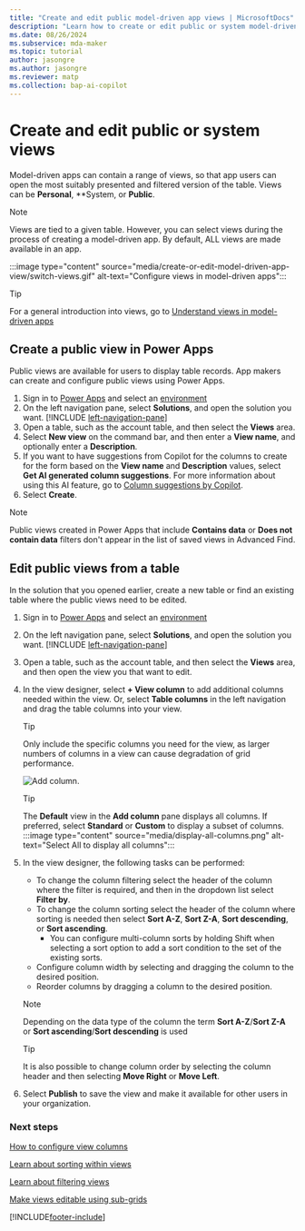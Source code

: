 ```yaml
---
title: "Create and edit public model-driven app views | MicrosoftDocs"
description: "Learn how to create or edit public or system model-driven app views."
ms.date: 08/26/2024
ms.subservice: mda-maker
ms.topic: tutorial
author: jasongre
ms.author: jasongre
ms.reviewer: matp
ms.collection: bap-ai-copilot
---
```

# Create and edit public or system views

Model-driven apps can contain a range of views, so that app users can open the most suitably presented and filtered version of the table.  Views can be **Personal**, **System, or **Public**.

> [!NOTE]
> Views are tied to a given table. However, you can select views during the process of creating a model-driven app. By default, ALL views are made available in an app.

:::image type="content" source="media/create-or-edit-model-driven-app-view/switch-views.gif" alt-text="Configure views in model-driven apps":::

> [!TIP]
> For a general introduction into views, go to [Understand views in model-driven apps](create-edit-views.md)

## Create a public view in Power Apps

Public views are available for users to display table records. App makers can create and configure public views using Power Apps.

1. Sign in to [Power Apps](https://make.powerapps.com/?utm_source=padocs&utm_medium=linkinadoc&utm_campaign=referralsfromdoc) and select an [environment](model-driven-app-glossary.md#environment)
1. On the left navigation pane, select **Solutions**, and open the solution you want. [!INCLUDE [left-navigation-pane](../../includes/left-navigation-pane.md)]
1. Open a table, such as the account table, and then select the **Views** area.
1. Select **New view** on the command bar, and then enter a **View name**, and optionally enter a **Description**.
1. If you want to have suggestions from Copilot for the columns to create for the form based on the **View name** and **Description** values, select **Get AI generated column suggestions**. For more information about using this AI feature, go to [Column suggestions by Copilot](create-and-edit-forms.md#column-suggestions-by-copilot-preview).
1. Select **Create**.

> [!NOTE]
> Public views created in Power Apps that include **Contains data** or **Does not contain data** filters don't appear in the list of saved views in Advanced Find.

## Edit public views from a table

In the solution that you opened earlier, create a new table or find an existing table where the public views need to be edited.

1. Sign in to [Power Apps](https://make.powerapps.com/?utm_source=padocs&utm_medium=linkinadoc&utm_campaign=referralsfromdoc) and select an [environment](model-driven-app-glossary.md#environment)
1. On the left navigation pane, select **Solutions**, and open the solution you want. [!INCLUDE [left-navigation-pane](../../includes/left-navigation-pane.md)]
1. Open a table, such as the account table, and then select the **Views** area, and then open the view you that want to edit.
1. In the view designer, select **+ View column** to add additional columns needed within the view. Or, select **Table columns** in the left navigation and drag the table columns into your view.

    > [!TIP]
    > Only include the specific columns you need for the view, as larger numbers of columns in a view can cause degradation of grid performance.  

   ![Add column.](../data-platform/media/add-column-to-view.png)

   > [!TIP]
   > The **Default** view in the **Add column** pane displays all columns. If preferred, select **Standard** or **Custom** to display a subset of columns.
   > :::image type="content" source="media/display-all-columns.png" alt-text="Select All to display all columns":::
1. In the view designer, the following tasks can be performed:

   - To change the column filtering select the header of the column where the filter is required, and then in the dropdown list select **Filter by**.
   - To change the column sorting select the header of the column where sorting is needed then select **Sort A-Z**, **Sort Z-A**, **Sort descending**, or **Sort ascending**.
       - You can configure multi-column sorts by holding Shift when selecting a sort option to add a sort condition to the set of the existing sorts.  
   - Configure column width by selecting and dragging the column to the desired position.
   - Reorder columns by dragging a column to the desired position.
   > [!NOTE]
   > Depending on the data type of the column the term **Sort A-Z**/**Sort Z-A** or **Sort ascending**/**Sort descending** is used

   > [!TIP]
   > It is also possible to change column order by selecting the column header and then selecting **Move Right** or **Move Left**.
1. Select **Publish** to save the view and make it available for other users in your organization.

### Next steps

[How to configure view columns](choose-and-configure-columns.md)

[Learn about sorting within views](configure-sorting.md)

[Learn about filtering views](create-edit-view-filters.md)

[Make views editable using sub-grids](make-grids-lists-editable-custom-control.md)

[!INCLUDE[footer-include](../../includes/footer-banner.md)]
